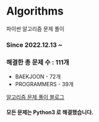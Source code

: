 # Algorithms
파이썬 알고리즘 문제 풀이
### Since 2022.12.13 ~
### 해결한 총 문제 수 : 111개
- BAEKJOON - 72개
- PROGRAMMERS - 39개

[알고리즘 문제 풀이 블로그](https://monzheld.tistory.com/category/%E2%8C%A8%EF%B8%8F%20Algorithms)
#### 모든 문제는 Python3 로 해결했습니다.
